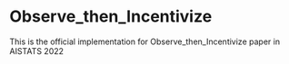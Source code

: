# Observe_then_Incentivize
This is the official implementation for Observe_then_Incentivize paper in AISTATS 2022
